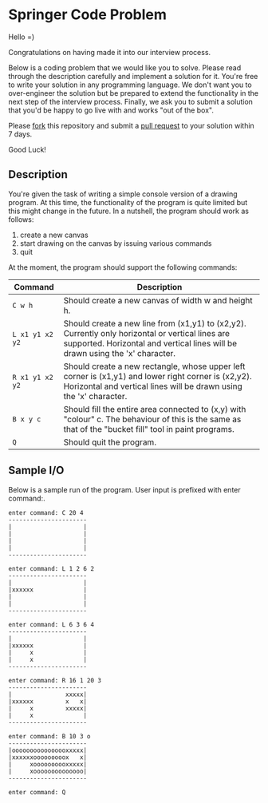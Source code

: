 # Springer Code Problem

Hello =)

Congratulations on having made it into our interview process.

Below is a coding problem that we would like you to solve. Please read through the description carefully and implement a solution for it. You're free to write your solution in any programming language. We don't want you to over-engineer the solution but be prepared to extend the functionality in the next step of the interview process. Finally, we ask you to submit a solution that you'd be happy to go live with and works "out of the box".

Please [fork](https://help.github.com/articles/fork-a-repo) this repository and submit a [pull request](https://help.github.com/articles/using-pull-requests) to your solution within 7 days. 

Good Luck!

## Description

You're given the task of writing a simple console version of a drawing program.
At this time, the functionality of the program is quite limited but this might
change in the future. In a nutshell, the program should work as follows:

1. create a new canvas
2. start drawing on the canvas by issuing various commands
3. quit

At the moment, the program should support the following commands:

 Command         | Description                                         
-----------------|-----------------------------------------------------
 `C w h`	        | Should create a new canvas of width w and height h.                  
 `L x1 y1 x2 y2`	| Should create a new line from (x1,y1) to (x2,y2). Currently only horizontal or vertical lines are supported. Horizontal and vertical lines will be drawn using the 'x' character.
 `R x1 y1 x2 y2`	| Should create a new rectangle, whose upper left corner is (x1,y1) and lower right corner is (x2,y2). Horizontal and vertical lines will be drawn using the 'x' character.             
 `B x y c`	      | Should fill the entire area connected to (x,y) with "colour" c. The behaviour of this is the same as that of the "bucket fill" tool in paint programs.                                           
 `Q`             | Should quit the program.                                          

## Sample I/O

Below is a sample run of the program. User input is prefixed with enter command:.

    enter command: C 20 4
    ----------------------
    |                    |
    |                    |
    |                    |
    |                    |
    ----------------------
    
    enter command: L 1 2 6 2
    ----------------------
    |                    |
    |xxxxxx              |
    |                    |
    |                    |
    ----------------------
    
    enter command: L 6 3 6 4
    ----------------------
    |                    |
    |xxxxxx              |
    |     x              |
    |     x              |
    ----------------------
    
    enter command: R 16 1 20 3
    ----------------------
    |               xxxxx|
    |xxxxxx         x   x|
    |     x         xxxxx|
    |     x              |
    ----------------------
    
    enter command: B 10 3 o
    ----------------------
    |oooooooooooooooxxxxx|
    |xxxxxxooooooooox   x|
    |     xoooooooooxxxxx|
    |     xoooooooooooooo|
    ----------------------
    
    enter command: Q